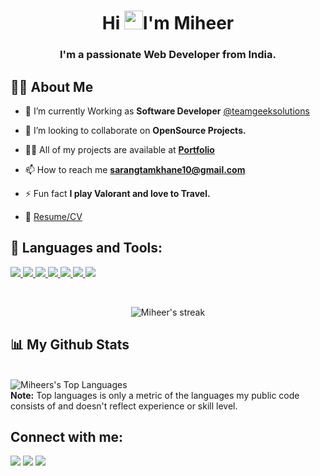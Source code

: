 <!--<a href="#"><img width="100%" height="auto" src="https://media.giphy.com/media/f3iwJFOVOwuy7K6FFw/giphy.gif" height="175px"/></a> -->

<h1 align="center">Hi <img src="https://raw.githubusercontent.com/MartinHeinz/MartinHeinz/master/wave.gif" width="30px">I'm Miheer</h1>
<h3 align="center">I'm a passionate Web Developer from India.</h3>

## 🙋‍♂️ About Me

- 🌱 I’m currently Working as **Software Developer** [@teamgeeksolutions](https://teamgeeksolutions.com/)

- 👯 I’m looking to collaborate on **OpenSource Projects.**

- 👨‍💻 All of my projects are available at **[Portfolio](https://miheertamkhane.netlify.app)**

- 📫 How to reach me **sarangtamkhane10@gmail.com**

- ⚡ Fun fact **I play Valorant and love to Travel.**

- 📝 [Resume/CV](https://drive.google.com/file/d/1CjPba4K1dCFUD7BAJ9CKVwcPNoHi01HH/view?usp=sharing)

## 🚀 Languages and Tools:

<p align="left">

<a href="https://reactjs.org/" target="_blank"> <img src="https://img.icons8.com/color/48/000000/react-native.png"/> </a>
<a href="https://redux.js.org/" target="_blank"> <img src="https://img.icons8.com/color/48/000000/redux.png"/> </a>
<a href="https://developer.mozilla.org/en-US/docs/Web/JavaScript" target="_blank"> <img src="https://img.icons8.com/color/48/000000/javascript.png"/> </a>
<a href="https://www.w3.org/html/" target="_blank"> <img src="https://img.icons8.com/color/48/000000/html-5.png"/> </a>
<a href="https://www.w3schools.com/css/" target="_blank"> <img src="https://img.icons8.com/color/48/000000/css3.png"/> </a>
<a href="https://git-scm.com/" target="_blank"> <img src="https://img.icons8.com/color/48/000000/git.png"/> </a>
<a href="https://www.figma.com/" target="_blank"><img src="https://img.icons8.com/color/48/000000/figma--v1.png"/></a>

</p>

<br/>

<p align="center">
    <a>
        <img title="🔥 Get streak stats for your profile at git.io/streak-stats" alt="Miheer's streak" src="https://github-readme-stats.vercel.app/api?username=miheertamkhane"/>
    </a>
</p>

## 📊 My Github Stats
<br/>
<a><img alt="Miheers's Top Languages" src="https://github-readme-stats.vercel.app/api/top-langs/?username=miheertamkhane&langs_count=8&count_private=true&layout=compact&theme=react&hide_border=true&bg_color=0D1117" /></a>
  <br/>
  <b>Note:</b> Top languages is only a metric of the languages my public code consists of and doesn't reflect experience or skill level.

<br/>

## Connect with me:

<p align="left">
<a href = "https://twitter.com/miheertamkhane"><img src="https://img.icons8.com/fluency/48/000000/twitter.png"/></a>
<a href = "https://www.linkedin.com/in/miheer-tamkhane-19417b19a/"><img src="https://img.icons8.com/fluent/48/000000/linkedin.png"/></a>
<a href = "https://www.instagram.com/miheer_07/"><img src="https://img.icons8.com/fluent/48/000000/instagram-new.png"/></a>

</p>
